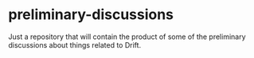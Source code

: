 # preliminary-discussions
Just a repository that will contain the product of some of the preliminary discussions about things related to Drift. 
